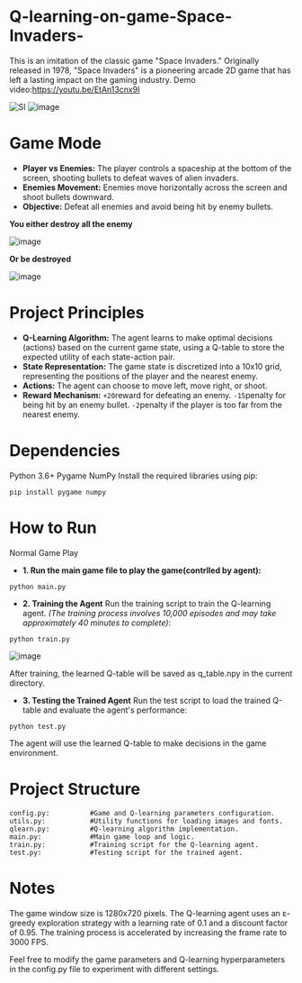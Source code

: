 # Q-learning-on-game-Space-Invaders-
This is an imitation of the classic game "Space Invaders." Originally released in 1978, "Space Invaders" is a pioneering arcade 2D game that has left a lasting impact on the gaming industry. 
Demo video:https://youtu.be/EtAn13cnx9I



![SI](https://github.com/user-attachments/assets/1bf3faf2-9d74-4f42-9f38-a584f887bf8b)
![image](https://github.com/user-attachments/assets/415b566d-6f70-4a5b-89fe-6c0396879901)

# Game Mode
- **Player vs Enemies:**
The player controls a spaceship at the bottom of the screen, shooting bullets to defeat waves of alien invaders.
- **Enemies Movement:**
Enemies move horizontally across the screen and shoot bullets downward.
- **Objective:**
Defeat all enemies and avoid being hit by enemy bullets.

**You either destroy all the enemy**

![image](https://github.com/user-attachments/assets/1035ff52-1d3d-4fea-b7e0-f17c505a5b5b)



**Or be destroyed**

![image](https://github.com/user-attachments/assets/ec595bc3-71b8-472b-8664-6e6330ce1704)



# Project Principles
- **Q-Learning Algorithm:**
The agent learns to make optimal decisions (actions) based on the current game state, using a Q-table to store the expected utility of each state-action pair.
- **State Representation:**
The game state is discretized into a 10x10 grid, representing the positions of the player and the nearest enemy.
- **Actions:**
The agent can choose to move left, move right, or shoot.
- **Reward Mechanism:**
```+20```reward for defeating an enemy.
```-15```penalty for being hit by an enemy bullet.
```-2```penalty if the player is too far from the nearest enemy.
# Dependencies
Python 3.6+
Pygame
NumPy
Install the required libraries using pip:
```
pip install pygame numpy
```
# How to Run
Normal Game Play
- **1. Run the main game file to play the game(contrlled by agent):**
```
python main.py
```
- **2. Training the Agent**
Run the training script to train the Q-learning agent. *(The training process involves 10,000 episodes and may take approximately 40 minutes to complete)*:
```
python train.py
```

![image](https://github.com/user-attachments/assets/25a18fa0-0ff3-488e-a634-3a6951e7b891)


After training, the learned Q-table will be saved as q_table.npy in the current directory.
- **3. Testing the Trained Agent**
Run the test script to load the trained Q-table and evaluate the agent's performance:
```
python test.py
```
The agent will use the learned Q-table to make decisions in the game environment.
# Project Structure
```
config.py:          #Game and Q-learning parameters configuration.
utils.py:           #Utility functions for loading images and fonts.
qlearn.py:          #Q-learning algorithm implementation.
main.py:            #Main game loop and logic.
train.py:           #Training script for the Q-learning agent.
test.py:            #Testing script for the trained agent.
```
# Notes
The game window size is 1280x720 pixels.
The Q-learning agent uses an ε-greedy exploration strategy with a learning rate of 0.1 and a discount factor of 0.95.
The training process is accelerated by increasing the frame rate to 3000 FPS.

Feel free to modify the game parameters and Q-learning hyperparameters in the config.py file to experiment with different settings.
